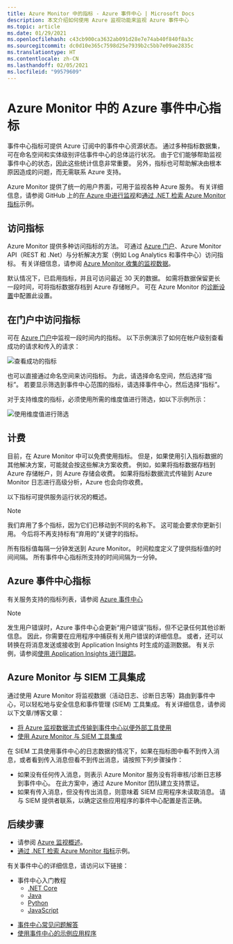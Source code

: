 ```yaml
---
title: Azure Monitor 中的指标 - Azure 事件中心 | Microsoft Docs
description: 本文介绍如何使用 Azure 监视功能来监视 Azure 事件中心
ms.topic: article
ms.date: 01/29/2021
ms.openlocfilehash: c43cb900ca3632ab091d28e7e74ab40f840f8a3c
ms.sourcegitcommit: dc0d10e365c7598d25e7939b2c5bb7e09ae2835c
ms.translationtype: HT
ms.contentlocale: zh-CN
ms.lasthandoff: 02/05/2021
ms.locfileid: "99579609"
---
```

# <a name="azure-event-hubs-metrics-in-azure-monitor"></a>Azure Monitor 中的 Azure 事件中心指标

事件中心指标可提供 Azure 订阅中的事件中心资源状态。 通过多种指标数据集，可在命名空间和实体级别评估事件中心的总体运行状况。 由于它们能够帮助监视事件中心的状态，因此这些统计信息非常重要。 另外，指标也可帮助解决由根本原因造成的问题，而无需联系 Azure 支持。

Azure Monitor 提供了统一的用户界面，可用于监视各种 Azure 服务。 有关详细信息，请参阅 GitHub 上的[在 Azure 中进行监视](../azure-monitor/overview.md)和[通过 .NET 检索 Azure Monitor 指标](https://github.com/Azure-Samples/monitor-dotnet-metrics-api)示例。

## <a name="access-metrics"></a>访问指标

Azure Monitor 提供多种访问指标的方法。 可通过 [Azure 门户](https://portal.azure.cn)、Azure Monitor API（REST 和 .Net）与分析解决方案（例如 Log Analytics 和事件中心）访问指标。 有关详细信息，请参阅 [Azure Monitor 收集的监视数据](../azure-monitor/platform/data-platform.md)。

默认情况下，已启用指标，并且可访问最近 30 天的数据。 如需将数据保留更长一段时间，可将指标数据存档到 Azure 存储帐户。 可在 Azure Monitor 的[诊断设置](../azure-monitor/platform/diagnostic-settings.md)中配置此设置。


## <a name="access-metrics-in-the-portal"></a>在门户中访问指标

可在 [Azure 门户](https://portal.azure.cn)中监视一段时间内的指标。 以下示例演示了如何在帐户级别查看成功的请求和传入的请求：

![查看成功的指标][1]

也可以直接通过命名空间来访问指标。 为此，请选择命名空间，然后选择“指标”。 若要显示筛选到事件中心范围的指标，请选择事件中心，然后选择“指标”。

对于支持维度的指标，必须使用所需的维度值进行筛选，如以下示例所示：

![使用维度值进行筛选][2]

## <a name="billing"></a>计费

目前，在 Azure Monitor 中可以免费使用指标。 但是，如果使用引入指标数据的其他解决方案，可能就会按这些解决方案收费。 例如，如果将指标数据存档到 Azure 存储帐户，则 Azure 存储会收费。 如果将指标数据流式传输到 Azure Monitor 日志进行高级分析，Azure 也会向你收费。

<!-- Not Available on Log Analytics for advanced analysis -->

以下指标可提供服务运行状况的概述。 

> [!NOTE]
> 我们弃用了多个指标，因为它们已移动到不同的名称下。 这可能会要求你更新引用。 今后将不再支持标有“弃用的”关键字的指标。

所有指标值每隔一分钟发送到 Azure Monitor。 时间粒度定义了提供指标值的时间间隔。 所有事件中心指标所支持的时间间隔为一分钟。

## <a name="azure-event-hubs-metrics"></a>Azure 事件中心指标
有关服务支持的指标列表，请参阅 [Azure 事件中心](../azure-monitor/platform/metrics-supported.md#microsofteventhubnamespaces)

> [!NOTE]
> 发生用户错误时，Azure 事件中心会更新“用户错误”指标，但不记录任何其他诊断信息。 因此，你需要在应用程序中捕获有关用户错误的详细信息。 或者，还可以转换在将消息发送或接收到 Application Insights 时生成的遥测数据。 有关示例，请参阅[使用 Application Insights 进行跟踪](../service-bus-messaging/service-bus-end-to-end-tracing.md#tracking-with-azure-application-insights)。

## <a name="azure-monitor-integration-with-siem-tools"></a>Azure Monitor 与 SIEM 工具集成
通过使用 Azure Monitor 将监视数据（活动日志、诊断日志等）路由到事件中心，可以轻松地与安全信息和事件管理 (SIEM) 工具集成。 有关详细信息，请参阅以下文章/博客文章：

<!-- - [Introduction to Azure Log Integration](../security/fundamentals/azure-log-integration-overview.md) -->

- [将 Azure 监视数据流式传输到事件中心以便外部工具使用](../azure-monitor/platform/stream-monitoring-data-event-hubs.md)
- [使用 Azure Monitor 与 SIEM 工具集成](https://azure.microsoft.com/blog/use-azure-monitor-to-integrate-with-siem-tools/)

在 SIEM 工具使用事件中心的日志数据的情况下，如果在指标图中看不到传入消息，或者看到传入消息但看不到传出消息，请按照下列步骤操作：

- 如果没有任何传入消息，则表示 Azure Monitor 服务没有将审核/诊断日志移到事件中心。 在此方案中，通过 Azure Monitor 团队建立支持票证。 
- 如果有传入消息，但没有传出消息，则意味着 SIEM 应用程序未读取消息。 请与 SIEM 提供者联系，以确定这些应用程序的事件中心配置是否正确。


## <a name="next-steps"></a>后续步骤

* 请参阅 [Azure 监视概述](../azure-monitor/overview.md)。
* [通过 .NET 检索 Azure Monitor 指标](https://github.com/Azure-Samples/monitor-dotnet-metrics-api)示例。 

有关事件中心的详细信息，请访问以下链接：

- 事件中心入门教程
    - [.NET Core](event-hubs-dotnet-standard-getstarted-send.md)
    - [Java](event-hubs-java-get-started-send.md)
    - [Python](event-hubs-python-get-started-send.md)
    - [JavaScript](event-hubs-java-get-started-send.md)
* [事件中心常见问题解答](event-hubs-faq.md)
* [使用事件中心的示例应用程序](https://github.com/Azure/azure-event-hubs/tree/master/samples)

[1]: ./media/event-hubs-metrics-azure-monitor/event-hubs-monitor1.png
[2]: ./media/event-hubs-metrics-azure-monitor/event-hubs-monitor2.png
